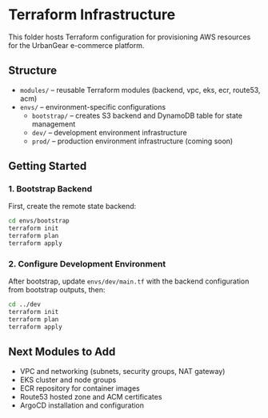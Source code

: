 # Terraform Infrastructure

This folder hosts Terraform configuration for provisioning AWS resources for the UrbanGear e-commerce platform.

## Structure
- `modules/` – reusable Terraform modules (backend, vpc, eks, ecr, route53, acm)
- `envs/` – environment-specific configurations
  - `bootstrap/` – creates S3 backend and DynamoDB table for state management
  - `dev/` – development environment infrastructure
  - `prod/` – production environment infrastructure (coming soon)

## Getting Started

### 1. Bootstrap Backend
First, create the remote state backend:

```bash
cd envs/bootstrap
terraform init
terraform plan
terraform apply
```

### 2. Configure Development Environment
After bootstrap, update `envs/dev/main.tf` with the backend configuration from bootstrap outputs, then:

```bash
cd ../dev
terraform init
terraform plan
terraform apply
```

## Next Modules to Add
- VPC and networking (subnets, security groups, NAT gateway)
- EKS cluster and node groups
- ECR repository for container images
- Route53 hosted zone and ACM certificates
- ArgoCD installation and configuration
